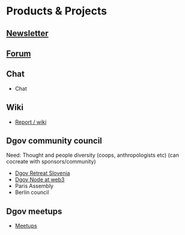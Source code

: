 # Products & Projects

## [Newsletter](../../newsletter/)

## [Forum](https://forum.dgov.foundation/)

## Chat

* Chat

## Wiki

* [Report / wiki](../../)

## Dgov community council

Need: Thought and people diversity \(coops, anthropologists etc\) \(can cocreate with sponsors/community\)

* [Dgov Retreat Slovenia](https://forum.dgov.foundation/t/dgov-retreat-slovenia/69)
* [Dgov Node at web3](https://forum.dgov.foundation/t/web-3-summit-dgov-node/63)
* Paris Assembly
* Berlin council

## Dgov meetups

* [Meetups](../../dgov-industry-landscape.md)

